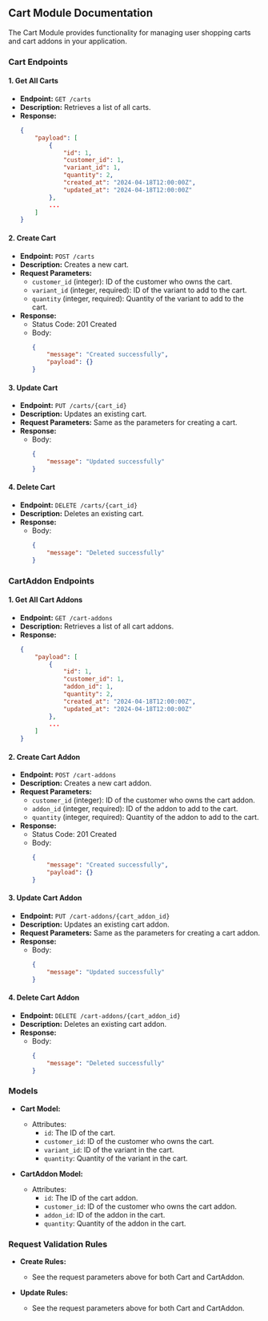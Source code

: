 ## Cart Module Documentation

The Cart Module provides functionality for managing user shopping carts and cart addons in your application.

### Cart Endpoints

#### 1. Get All Carts

- **Endpoint:** `GET /carts`
- **Description:** Retrieves a list of all carts.
- **Response:**
  ```json
  {
      "payload": [
          {
              "id": 1,
              "customer_id": 1,
              "variant_id": 1,
              "quantity": 2,
              "created_at": "2024-04-18T12:00:00Z",
              "updated_at": "2024-04-18T12:00:00Z"
          },
          ...
      ]
  }
  ```

#### 2. Create Cart

- **Endpoint:** `POST /carts`
- **Description:** Creates a new cart.
- **Request Parameters:**
  - `customer_id` (integer): ID of the customer who owns the cart.
  - `variant_id` (integer, required): ID of the variant to add to the cart.
  - `quantity` (integer, required): Quantity of the variant to add to the cart.
- **Response:**
  - Status Code: 201 Created
  - Body:
    ```json
    {
        "message": "Created successfully",
        "payload": {}
    }
    ```

#### 3. Update Cart

- **Endpoint:** `PUT /carts/{cart_id}`
- **Description:** Updates an existing cart.
- **Request Parameters:** Same as the parameters for creating a cart.
- **Response:**
  - Body:
    ```json
    {
        "message": "Updated successfully"
    }
    ```

#### 4. Delete Cart

- **Endpoint:** `DELETE /carts/{cart_id}`
- **Description:** Deletes an existing cart.
- **Response:**
  - Body:
    ```json
    {
        "message": "Deleted successfully"
    }
    ```

### CartAddon Endpoints

#### 1. Get All Cart Addons

- **Endpoint:** `GET /cart-addons`
- **Description:** Retrieves a list of all cart addons.
- **Response:**
  ```json
  {
      "payload": [
          {
              "id": 1,
              "customer_id": 1,
              "addon_id": 1,
              "quantity": 2,
              "created_at": "2024-04-18T12:00:00Z",
              "updated_at": "2024-04-18T12:00:00Z"
          },
          ...
      ]
  }
  ```

#### 2. Create Cart Addon

- **Endpoint:** `POST /cart-addons`
- **Description:** Creates a new cart addon.
- **Request Parameters:**
  - `customer_id` (integer): ID of the customer who owns the cart addon.
  - `addon_id` (integer, required): ID of the addon to add to the cart.
  - `quantity` (integer, required): Quantity of the addon to add to the cart.
- **Response:**
  - Status Code: 201 Created
  - Body:
    ```json
    {
        "message": "Created successfully",
        "payload": {}
    }
    ```

#### 3. Update Cart Addon

- **Endpoint:** `PUT /cart-addons/{cart_addon_id}`
- **Description:** Updates an existing cart addon.
- **Request Parameters:** Same as the parameters for creating a cart addon.
- **Response:**
  - Body:
    ```json
    {
        "message": "Updated successfully"
    }
    ```

#### 4. Delete Cart Addon

- **Endpoint:** `DELETE /cart-addons/{cart_addon_id}`
- **Description:** Deletes an existing cart addon.
- **Response:**
  - Body:
    ```json
    {
        "message": "Deleted successfully"
    }
    ```

### Models

- **Cart Model:**
  - Attributes:
    - `id`: The ID of the cart.
    - `customer_id`: ID of the customer who owns the cart.
    - `variant_id`: ID of the variant in the cart.
    - `quantity`: Quantity of the variant in the cart.

- **CartAddon Model:**
  - Attributes:
    - `id`: The ID of the cart addon.
    - `customer_id`: ID of the customer who owns the cart addon.
    - `addon_id`: ID of the addon in the cart.
    - `quantity`: Quantity of the addon in the cart.

### Request Validation Rules

- **Create Rules:**
  - See the request parameters above for both Cart and CartAddon.

- **Update Rules:**
  - See the request parameters above for both Cart and CartAddon.
